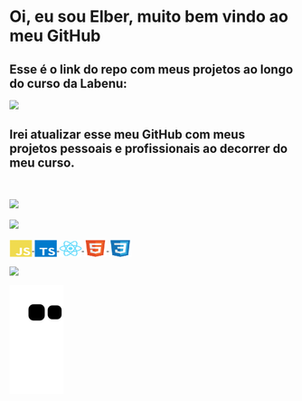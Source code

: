 # Oi, eu sou Elber, muito bem vindo ao meu GitHub

## Esse é o link do repo com meus projetos ao longo do curso da Labenu:

<a href="https://github.com/future4code/Elber-Sousa" target="_blank"><img src="https://img.shields.io/badge/GitHub-100000?style=for-the-badge&logo=github&logoColor=white" target="_blank"></a>

## Irei atualizar esse meu GitHub com meus projetos pessoais e profissionais ao decorrer do meu curso.

<br>
 <div style="display:flex">
 <div>
   <a href="https://github.com/ElberSousa">
   <br>
  <img height="180em" src="https://github-readme-stats.vercel.app/api?username=ElberSousa&show_icons=true&theme=dracula&include_all_commits=true&count_private=true"/>
  <br>
  <br>
  <img height="180em" src="https://github-readme-stats.vercel.app/api/top-langs/?username=ElberSousa&layout=compact&langs_count=16&theme=dracula"/>
<div>

<div style="display: inline_block"><br>
  <img align="center" alt="Elber-Js" height="30" width="40" src="https://raw.githubusercontent.com/devicons/devicon/master/icons/javascript/javascript-plain.svg">
  <img align="center" alt="Elber-Ts" height="30" width="40" src="https://raw.githubusercontent.com/devicons/devicon/master/icons/typescript/typescript-plain.svg">
  <img align="center" alt="Elber-React" height="30" width="40" src="https://raw.githubusercontent.com/devicons/devicon/master/icons/react/react-original.svg">
  <img align="center" alt="Elber-HTML" height="30" width="40" src="https://raw.githubusercontent.com/devicons/devicon/master/icons/html5/html5-original.svg">
  <img align="center" alt="Elber-CSS" height="30" width="40" src="https://raw.githubusercontent.com/devicons/devicon/master/icons/css3/css3-original.svg">
</div>
  </div> 
<br>
   <div> 
  <a href="https://www.linkedin.com/in/elber-sousa/" target="_blank"><img src="https://img.shields.io/badge/-LinkedIn-%230077B5?style=for-the-badge&logo=linkedin&logoColor=white" target="_blank"></a> 
 
 
  ![Snake animation](https://github.com/rafaballerini/rafaballerini/blob/output/github-contribution-grid-snake.svg)
 
</div>
